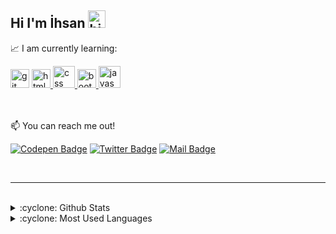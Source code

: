 ## Hi I'm İhsan <img src="https://user-images.githubusercontent.com/1303154/88677602-1635ba80-d120-11ea-84d8-d263ba5fc3c0.gif" width="28px" alt="hi">

📈  I am currently learning:



<img src="https://www.vectorlogo.zone/logos/git-scm/git-scm-icon.svg" alt="git" width="30" height="30"/> 

<a href="#" title="HTML5">
<img src="https://www.vectorlogo.zone/logos/w3_html5/w3_html5-icon.svg" alt="html" width="30" height="30"/>
</a> 
<a href="#" title="CSS3">
<img src="https://www.vectorlogo.zone/logos/w3_css/w3_css-official.svg" alt="css" width="35" height="35"/>
</a> 
<a href="#" title="Bootstrap">
<img src="https://www.vectorlogo.zone/logos/getbootstrap/getbootstrap-icon.svg" alt="bootstrap" width="30" height="30"/>
</a>
<a href="#" title="Javascript">
<img src="https://upload.vectorlogo.zone/logos/javascript/images/239ec8a4-163e-4792-83b6-3f6d96911757.svg" alt="javascript" width="35" height="35"/>
</a> 

</br>
</br>
</br>

:mailbox: You can reach me out!



[![Codepen Badge](https://img.shields.io/badge/Codepen-000000?style=for-the-badge&logo=codepen&logoColor=white)](https://codepen.io/coderkc27) 
[![Twitter Badge](https://img.shields.io/badge/Twitter-1DA1F2?style=for-the-badge&logo=twitter&logoColor=white)](https://twitter.com/coderkc27) 
[![Mail Badge](https://img.shields.io/badge/Gmail-D14836?style=for-the-badge&logo=gmail&logoColor=white)](mailto:coderkc27@gmail.com)  




<br/>

---

<br />

<details>
<summary>:cyclone: Github Stats</summary>
<img src="https://github-readme-stats.vercel.app/api?username=coderkc&show_icons=true" >
</details>

<details>
<summary>:cyclone:  Most Used Languages</summary>
<img src="https://github-readme-stats.vercel.app/api/top-langs/?username=coderkc&layout=compact" >
</details>





